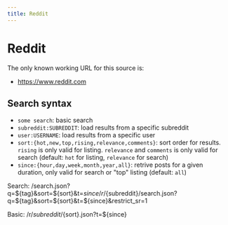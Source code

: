 ```yaml
---
title: Reddit
---
```



# Reddit

The only known working URL for this source is:
* <https://www.reddit.com>

## Search syntax

* `some search`: basic search
* `subreddit:SUBREDDIT`: load results from a specific subreddit
* `user:USERNAME`: load results from a specific user
* `sort:{hot,new,top,rising,relevance,comments}`: sort order for results. `rising` is only valid for listing. `relevance` and `comments` is only valid for search (default: `hot` for listing, `relevance` for search)
* `since:{hour,day,week,month,year,all}`: retrive posts for a given duration, only valid for search or "top" listing (default: `all`)


Search:
/search.json?q=${tag}&sort=${sort}&t=${since}
/r/${subreddit}/search.json?q=${tag}&sort=${sort}&t=${since}&restrict_sr=1

Basic:
/r/${subreddit}/${sort}.json?t=${since}